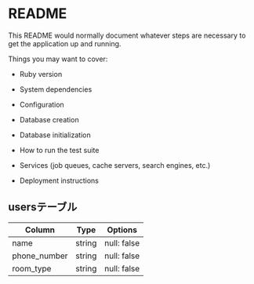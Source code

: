 # README

This README would normally document whatever steps are necessary to get the
application up and running.

Things you may want to cover:

* Ruby version

* System dependencies

* Configuration

* Database creation

* Database initialization

* How to run the test suite

* Services (job queues, cache servers, search engines, etc.)

* Deployment instructions

## usersテーブル

| Column             | Type   | Options     |
| ------------------ | ------ | ----------- |
| name               | string | null: false |
| phone_number       | string | null: false |
| room_type          | string | null: false |
